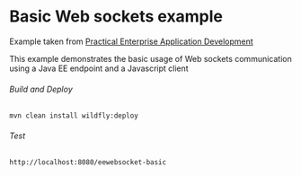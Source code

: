 Basic Web sockets example
=====================================
Example taken from [Practical Enterprise Application Development](http://www.itbuzzpress.com/ebooks/java-ee-7-development-on-wildfly.html)

This example demonstrates the basic usage of Web sockets communication using a Java EE endpoint and a Javascript client

###### Build and Deploy
```shell
mvn clean install wildfly:deploy
```

###### Test
```shell
http://localhost:8080/eewebsocket-basic
```
 
